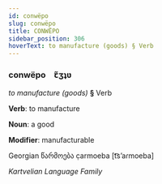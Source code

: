 ```yaml
---
id: conwëpo
slug: conwëpo
title: CONWËPO
sidebar_position: 306
hoverText: to manufacture (goods) § Verb
---
```


### conwëpo&emsp;<span kind="abugida">ꞇ̃ʒʇʋ</span>

*to manufacture (goods)* **§** Verb

**Verb**: to manufacture

**Noun**: a good

**Modifier**: manufacturable

Georgian წარმოება c̣armoeba [t͡sʼaɾmoeba]

*Kartvelian Language Family*